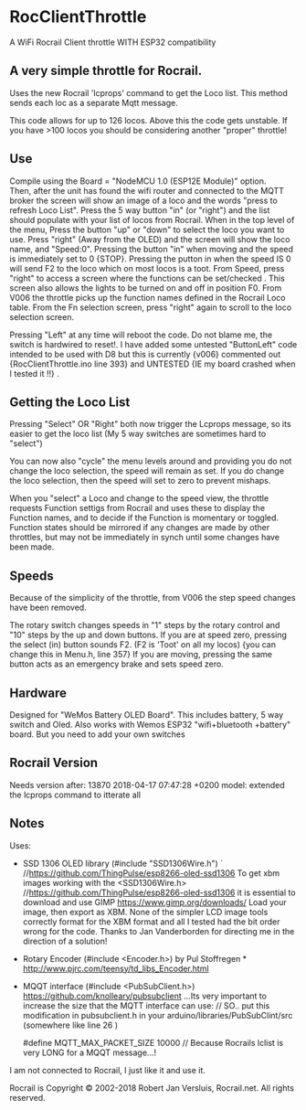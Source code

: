 # RocClientThrottle
A WiFi Rocrail Client throttle 
WITH ESP32 compatibility


## A very simple throttle for Rocrail. 
Uses the new Rocrail 'lcprops' command to get the Loco list. This method sends each loc as a separate Mqtt message.

This code allows for up to 126 locos. Above this the code gets unstable. 
If you have >100 locos you should be considering another "proper" throttle!  

## Use
Compile using the Board = "NodeMCU 1.0 (ESP12E Module)" option.  
Then, after the unit has found the wifi router and connected to the MQTT broker the screen will show an image of a loco and the words "press to refresh Loco List". Press the 5 way button "in" (or "right") and the list should populate with your list of locos from Rocrail. 
When in the top level of the menu, Press the button "up" or "down" to select the loco you want to use.
Press "right" (Away from the OLED) and the screen will show the loco name, and "Speed:0". Pressing the button "in" when moving and the speed is immediately set to 0 {STOP}. Pressing the putton in when the speed IS 0 will send F2 to the loco which on most locos is a toot. 
From Speed, press "right" to access a screen where the functions can be set/checked . This screen also allows the lights to be turned on and off in position F0. From V006 the throttle picks up the function names defined in the Rocrail Loco table. 
From the Fn selection screen, press "right" again to scroll to the loco selection screen.

Pressing "Left" at any time will reboot the code. Do not blame me, the switch is hardwired to reset!. I have added some untested "ButtonLeft" code intended to be used with D8 but this is currently {v006} commented out {RocClientThrottle.ino line 393} and UNTESTED {IE  my board crashed when I tested it !!} . 

## Getting the Loco List

Pressing "Select" OR "Right" both now trigger the Lcprops message, so its easier to get the loco list (My 5 way switches are sometimes hard to "select")

You can now also "cycle" the menu levels around and providing you do not change the loco selection, the speed will remain as set. 
If you do change the loco selection, then the speed will set to zero to prevent mishaps.   

When you "select" a Loco and change to the speed view, the throttle requests Function settigs from Rocrail and uses these to display the Function names, and to decide if the Function is momentary or toggled. Function states should be mirrored if any changes are made by other throttles, but may not be immediately in synch until some changes have been made.

## Speeds
Because of the simplicity of the throttle, from V006 the step speed changes have been removed. 

The rotary switch changes speeds in "1" steps by the rotary control and "10" steps by the up and down buttons. If you are at speed zero, pressing the select (in) button sounds F2. (F2 is 'Toot' on all my locos) {you can change this in Menu.h, line 357} If you are moving, pressing the same button acts as an emergency brake and sets speed zero.


## Hardware
Designed for "WeMos Battery OLED Board". This includes battery, 5 way switch and Oled.
Also works with Wemos ESP32 "wifi+bluetooth +battery" board. But you need to add your own switches

## Rocrail Version
Needs version after: 13870 2018-04-17 07:47:28 +0200 model: extended the lcprops command to itterate all

## Notes
Uses: 
  * SSD 1306 OLED library (#include "SSD1306Wire.h") ` //https://github.com/ThingPulse/esp8266-oled-ssd1306
      To get xbm images working with the <SSD1306Wire.h>  //https://github.com/ThingPulse/esp8266-oled-ssd1306 it is essential to download and use GIMP https://www.gimp.org/downloads/ Load your image, then export as XBM. None of the simpler LCD image tools correctly format for the XBM format and all I tested had the bit order wrong for the code. Thanks to Jan Vanderborden for directing me in the direction of a solution! 

  * Rotary Encoder (#include <Encoder.h>) by Pul Stoffregen * http://www.pjrc.com/teensy/td_libs_Encoder.html
  * MQQT interface (#include <PubSubClient.h>) https://github.com/knolleary/pubsubclient  ...Its very important to increase the size that the MQTT interface can use:  // SO.. put this modification in pubsubclient.h in your arduino/libraries/PubSubClint/src (somewhere like line 26 )
  
     #define MQTT_MAX_PACKET_SIZE 10000   // Because Rocrails lclist is very LONG for a MQQT message...!


I am not connected to Rocrail, I just like it and use it.

Rocrail is  Copyright © 2002-2018 Robert Jan Versluis, Rocrail.net. All rights reserved.

